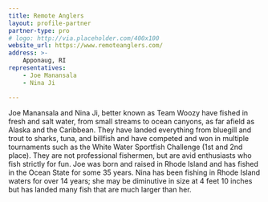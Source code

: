 ```yaml
---
title: Remote Anglers
layout: profile-partner
partner-type: pro
# logo: http://via.placeholder.com/400x100
website_url: https://www.remoteanglers.com/
address: >-
    Apponaug, RI
representatives:
    - Joe Manansala 
    - Nina Ji

---
```


Joe Manansala and Nina Ji, better known as Team Woozy have fished in fresh and salt water, from small streams to ocean canyons, as far afield as Alaska and the Caribbean. They have landed everything from bluegill and trout to sharks, tuna, and billfish and have competed and won in multiple tournaments such as the White Water Sportfish Challenge (1st and 2nd place). They are not professional fishermen, but are avid enthusiasts who fish strictly for fun. Joe was born and raised in Rhode Island and has fished in the Ocean State for some 35 years. Nina has been fishing in Rhode Island waters for over 14 years; she may be diminutive in size at 4 feet 10 inches but has landed many fish that are much larger than her.